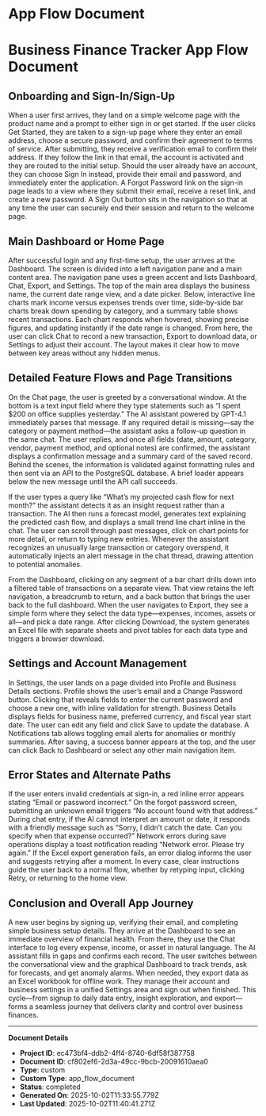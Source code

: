 # App Flow Document

# Business Finance Tracker App Flow Document

## Onboarding and Sign-In/Sign-Up

When a user first arrives, they land on a simple welcome page with the product name and a prompt to either sign in or get started. If the user clicks Get Started, they are taken to a sign-up page where they enter an email address, choose a secure password, and confirm their agreement to terms of service. After submitting, they receive a verification email to confirm their address. If they follow the link in that email, the account is activated and they are routed to the initial setup. Should the user already have an account, they can choose Sign In instead, provide their email and password, and immediately enter the application. A Forgot Password link on the sign-in page leads to a view where they submit their email, receive a reset link, and create a new password. A Sign Out button sits in the navigation so that at any time the user can securely end their session and return to the welcome page.

## Main Dashboard or Home Page

After successful login and any first-time setup, the user arrives at the Dashboard. The screen is divided into a left navigation pane and a main content area. The navigation pane uses a green accent and lists Dashboard, Chat, Export, and Settings. The top of the main area displays the business name, the current date range view, and a date picker. Below, interactive line charts mark income versus expenses trends over time, side-by-side bar charts break down spending by category, and a summary table shows recent transactions. Each chart responds when hovered, showing precise figures, and updating instantly if the date range is changed. From here, the user can click Chat to record a new transaction, Export to download data, or Settings to adjust their account. The layout makes it clear how to move between key areas without any hidden menus.

## Detailed Feature Flows and Page Transitions

On the Chat page, the user is greeted by a conversational window. At the bottom is a text input field where they type statements such as “I spent $200 on office supplies yesterday.” The AI assistant powered by GPT-4.1 immediately parses that message. If any required detail is missing—say the category or payment method—the assistant asks a follow-up question in the same chat. The user replies, and once all fields (date, amount, category, vendor, payment method, and optional notes) are confirmed, the assistant displays a confirmation message and a summary card of the saved record. Behind the scenes, the information is validated against formatting rules and then sent via an API to the PostgreSQL database. A brief loader appears below the new message until the API call succeeds.

If the user types a query like “What’s my projected cash flow for next month?” the assistant detects it as an insight request rather than a transaction. The AI then runs a forecast model, generates text explaining the predicted cash flow, and displays a small trend line chart inline in the chat. The user can scroll through past messages, click on chart points for more detail, or return to typing new entries. Whenever the assistant recognizes an unusually large transaction or category overspend, it automatically injects an alert message in the chat thread, drawing attention to potential anomalies.

From the Dashboard, clicking on any segment of a bar chart drills down into a filtered table of transactions on a separate view. That view retains the left navigation, a breadcrumb to return, and a back button that brings the user back to the full dashboard. When the user navigates to Export, they see a simple form where they select the data type—expenses, incomes, assets or all—and pick a date range. After clicking Download, the system generates an Excel file with separate sheets and pivot tables for each data type and triggers a browser download.

## Settings and Account Management

In Settings, the user lands on a page divided into Profile and Business Details sections. Profile shows the user’s email and a Change Password button. Clicking that reveals fields to enter the current password and choose a new one, with inline validation for strength. Business Details displays fields for business name, preferred currency, and fiscal year start date. The user can edit any field and click Save to update the database. A Notifications tab allows toggling email alerts for anomalies or monthly summaries. After saving, a success banner appears at the top, and the user can click Back to Dashboard or select any other main navigation item.

## Error States and Alternate Paths

If the user enters invalid credentials at sign-in, a red inline error appears stating “Email or password incorrect.” On the forgot password screen, submitting an unknown email triggers “No account found with that address.” During chat entry, if the AI cannot interpret an amount or date, it responds with a friendly message such as “Sorry, I didn’t catch the date. Can you specify when that expense occurred?” Network errors during save operations display a toast notification reading “Network error. Please try again.” If the Excel export generation fails, an error dialog informs the user and suggests retrying after a moment. In every case, clear instructions guide the user back to a normal flow, whether by retyping input, clicking Retry, or returning to the home view.

## Conclusion and Overall App Journey

A new user begins by signing up, verifying their email, and completing simple business setup details. They arrive at the Dashboard to see an immediate overview of financial health. From there, they use the Chat interface to log every expense, income, or asset in natural language. The AI assistant fills in gaps and confirms each record. The user switches between the conversational view and the graphical Dashboard to track trends, ask for forecasts, and get anomaly alarms. When needed, they export data as an Excel workbook for offline work. They manage their account and business settings in a unified Settings area and sign out when finished. This cycle—from signup to daily data entry, insight exploration, and export—forms a seamless journey that delivers clarity and control over business finances.


---
**Document Details**
- **Project ID**: ec473bf4-ddb2-4ff4-8740-6df58f387758
- **Document ID**: cf802ef6-2d3a-49cc-9bcb-20091610aea0
- **Type**: custom
- **Custom Type**: app_flow_document
- **Status**: completed
- **Generated On**: 2025-10-02T11:33:55.779Z
- **Last Updated**: 2025-10-02T11:40:41.271Z
